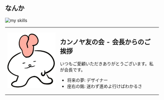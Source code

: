 <table>
  <tr>
    <td valign="middle">
      <img src="./assets/atamakuchi-1.gif" width="200" alt="nani" />
    </td>
    <td valign="middle">
      <h2>カンノヤ友の会 - 会長からのご挨拶</h2>
      <p>いつもご愛顧いただきありがとうございます。私が会長です。</p>
      <ul>
        <li>将来の夢: デザイナー</li>
        <li>座右の銘: 迷わず進めよ行けばわかるさ</li>
      </ul>
    </td>
  </tr>
  <h2>なんか</h2>
  <img alt="my skills" src="https://skillicons.dev/icons?theme=dark&perline=7&i=html,css,js,ts,react,next,figma,python,fastapi,go,docker,terraform,aws,gcp" />
</table>

